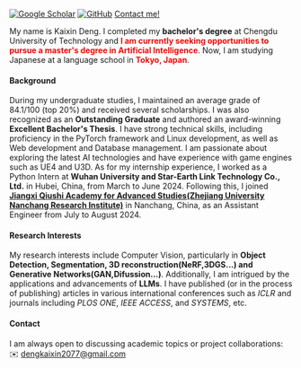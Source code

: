 
[![Google Scholar](https://img.shields.io/badge/Google%20Scholar-%230A4D92?style=for-the-badge&logo=googlescholar&logoColor=white)](https://scholar.google.com/citations?user=WsJD-ukAAAAJ)
[![GitHub](https://img.shields.io/badge/GitHub-%23121011?style=for-the-badge&logo=github&logoColor=white)](https://github.com/dkx2077)
[Contact me!](mailto:dengkaixin2077@gmail.com)



My name is Kaixin Deng. I completed my **bachelor's degree** at Chengdu University of Technology and <strong style="color:red;">**I am currently seeking opportunities to pursue a master's degree in Artificial Intelligence**</strong>. Now, I am studying Japanese at a language school in <strong style="color:red;">**Tokyo, Japan**</strong>.

#### Background<p id="contact-info"></p>
During my undergraduate studies, I maintained an average grade of 84.1/100 (top 20%) and received several scholarships. I was also recognized as an **Outstanding Graduate** and authored an award-winning **Excellent Bachelor's Thesis**. I have strong technical skills, including proficiency in the PyTorch framework and Linux development, as well as Web development and Database management. I am passionate about exploring the latest AI technologies and have experience with game engines such as UE4 and U3D. As for my internship experience, I worked as a Python Intern at **Wuhan University and Star-Earth Link Technology Co., Ltd.** in Hubei, China, from March to June 2024. Following this, I joined **[Jiangxi Qiushi Academy for Advanced Studies(Zhejiang University Nanchang Research Institute)](http://www.cs.zju.edu.cn/_upload/article/files/69/39/698485324e8787af1817d068e995/7e0090ea-5b6a-44fb-88fe-43583a7d545b.pdf)** in Nanchang, China, as an Assistant Engineer from July to August 2024. 

#### Research Interests<p id="contact-info"></p>
My research interests include Computer Vision, particularly in **Object Detection, Segmentation, 3D reconstruction(NeRF,3DGS...) and Generative Networks(GAN,Difussion...)**. Additionally, I am intrigued by the applications and advancements of **LLMs**. I have published (or in the process of publishing) articles in various international conferences such as *ICLR* and journals including *PLOS ONE*, *IEEE ACCESS*, and *SYSTEMS*, etc.


#### Contact<p id="contact-info"></p>

I am always open to discussing academic topics or project collaborations:  ✉️ [dengkaixin2077@gmail.com](mailto:dengkaixin2077@gmail.com)

